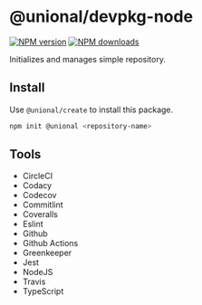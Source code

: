 # @unional/devpkg-node

[![NPM version][npm-image]][npm-url]
[![NPM downloads][downloads-image]][downloads-url]

Initializes and manages simple repository.

## Install

Use `@unional/create` to install this package.

```sh
npm init @unional <repository-name>
```


## Tools

- CircleCI
- Codacy
- Codecov
- Commitlint
- Coveralls
- Eslint
- Github
- Github Actions
- Greenkeeper
- Jest
- NodeJS
- Travis
- TypeScript

[npm-image]: https://img.shields.io/npm/v/@unional/devpkg-node.svg?style=flat
[npm-url]: https://npmjs.org/package/@unional/devpkg-node
[downloads-image]: https://img.shields.io/npm/dm/@unional/devpkg-node.svg?style=flat
[downloads-url]: https://npmjs.org/package/@unional/devpkg-node
